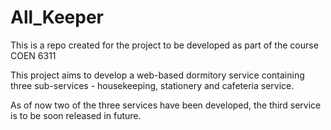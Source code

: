 # All_Keeper
This is a repo created for the project to be developed as part of the course COEN 6311

This project aims to develop a web-based dormitory service containing three sub-services - housekeeping, stationery and cafeteria service.

As of now two of the three services have been developed, the third service is to be soon released in future.
